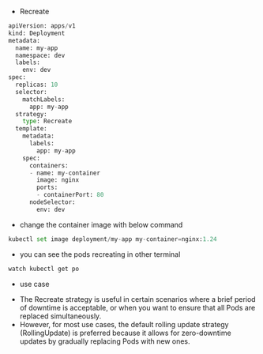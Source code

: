 * Recreate


```python
apiVersion: apps/v1
kind: Deployment
metadata:
  name: my-app
  namespace: dev
  labels:
    env: dev
spec:
  replicas: 10
  selector:
    matchLabels:
      app: my-app
  strategy:
    type: Recreate
  template:
    metadata:
      labels:
        app: my-app
    spec:
      containers:
      - name: my-container
        image: nginx
        ports:
        - containerPort: 80
      nodeSelector:
        env: dev
```

* change the container image with below command

```python
kubectl set image deployment/my-app my-container=nginx:1.24
```
* you can see the pods recreating in other terminal 
```python
watch kubectl get po
```
* use case

- The Recreate strategy is useful in certain scenarios where a brief period of downtime is acceptable, or when you want to ensure that all Pods are replaced simultaneously.
- However, for most use cases, the default rolling update strategy (RollingUpdate) is preferred because it allows for zero-downtime updates by gradually replacing Pods with new ones.
